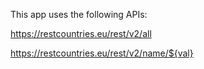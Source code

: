 This app uses the following APIs:

https://restcountries.eu/rest/v2/all

https://restcountries.eu/rest/v2/name/${val}